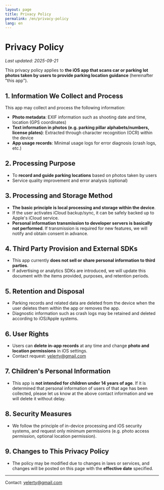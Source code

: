 ```yaml
---
layout: page
title: Privacy Policy
permalink: /en/privacy-policy
lang: en
---
```


# Privacy Policy

_Last updated: 2025-09-21_

This privacy policy applies to **the iOS app that scans car or parking lot photos taken by users to provide parking location guidance** (hereinafter "this app").

## 1. Information We Collect and Process

This app may collect and process the following information:

- **Photo metadata**: EXIF information such as shooting date and time, location (GPS coordinates)
- **Text information in photos (e.g. parking pillar alphabets/numbers, license plates)**: Extracted through character recognition (OCR) within the device
- **App usage records**: Minimal usage logs for error diagnosis (crash logs, etc.)

## 2. Processing Purpose

- To **record and guide parking locations** based on photos taken by users
- Service quality improvement and error analysis (optional)

## 3. Processing and Storage Method

- **The basic principle is local processing and storage within the device**.
- If the user activates iCloud backup/sync, it can be safely backed up to Apple's iCloud service.
- **Personal information transmission to developer servers is basically not performed**. If transmission is required for new features, we will notify and obtain consent in advance.

## 4. Third Party Provision and External SDKs

- This app currently **does not sell or share personal information to third parties**.
- If advertising or analytics SDKs are introduced, we will update this document with the items provided, purposes, and retention periods.

## 5. Retention and Disposal

- Parking records and related data are deleted from the device when the user deletes them within the app or removes the app.
- Diagnostic information such as crash logs may be retained and deleted according to iOS/Apple systems.

## 6. User Rights

- Users can **delete in-app records** at any time and change **photo and location permissions** in iOS settings.
- Contact request: [yelerty@gmail.com](mailto:yelerty@gmail.com)

## 7. Children's Personal Information

- This app is **not intended for children under 14 years of age**. If it is determined that personal information of users of that age has been collected, please let us know at the above contact information and we will delete it without delay.

## 8. Security Measures

- We follow the principle of in-device processing and iOS security systems, and request only minimum permissions (e.g. photo access permission, optional location permission).

## 9. Changes to This Privacy Policy

- The policy may be modified due to changes in laws or services, and changes will be posted on this page with the **effective date** specified.

---

Contact: [yelerty@gmail.com](mailto:yelerty@gmail.com)